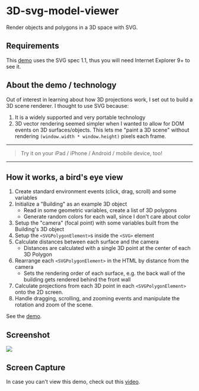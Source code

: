 3D-svg-model-viewer
===================

Render objects and polygons in a 3D space with SVG.

## Requirements

This [demo](http://matthiasak.github.io/3D-svg-model-viewer) uses the SVG spec 1.1, thus you will need Internet Explorer 9+ to see it.

## About the demo / technology

Out of interest in learning about how 3D projections work, I set out to build a 3D scene renderer. I thought to use SVG because:

1. It is a widely supported and very portable technology
2. 3D vector rendering seemed simpler when I wanted to allow for DOM events on 3D surfaces/objects. This lets me "paint a 3D scene" without rendering `(window.width * window.height)` pixels each frame.

---

> Try it on your iPad / iPhone / Android / mobile device, too!

---


## How it works, a bird's eye view

1. Create standard environment events (click, drag, scroll) and some variables
2. Initialize a "Building" as an example 3D object
	- Read in some geometric variables, create a list of 3D polygons
	- Generate random colors for each wall, since I don't care about color
3. Setup the "camera" (focal point) with some variables built from the Building's 3D object
4. Setup the `<SVGPolygonElement>`s inside the `<SVG>` element
5. Calculate distances between each surface and the camera
	- Distances are calculated with a single 3D point at the center of each 3D Polygon
6. Rearrange each `<SVGPolygonElement>` in the HTML by distance from the camera
	- Sets the rendering order of each surface, e.g. the back wall of the building gets rendered behind the front wall
7. Calculate projections from each 3D point in each `<SVGPolygonElement>` onto the 2D screen.
8. Handle dragging, scrolling, and zooming events and manipulate the rotation and zoom of the scene.

See the [demo](http://matthiasak.github.io/3D-svg-model-viewer).

## Screenshot

![](https://raw.github.com/matthiasak/3D-svg-model-viewer/master/Screen%20Shot%202013-06-07%20at%2011.07.23.png)

## Screen Capture

In case you can't view this demo, check out this [video](https://github.com/matthiasak/3D-svg-model-viewer/raw/master/3dBuilding.mov).